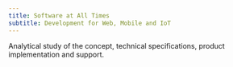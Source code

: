 ```yaml
---
title: Software at All Times
subtitle: Development for Web, Mobile and IoT
---
```

Analytical study of the concept, technical specifications, product implementation and support.
